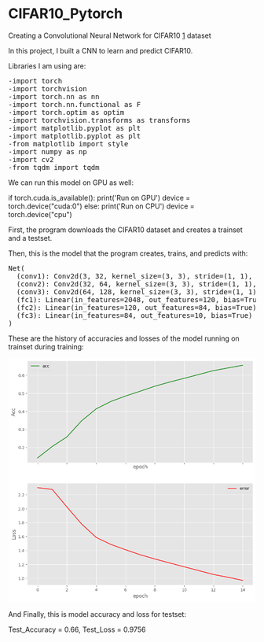 # CIFAR10_Pytorch
Creating a Convolutional Neural Network for CIFAR10 [1] dataset

In this project, I built a CNN to learn and predict CIFAR10. 

Libraries I am using are:

<pre>
-import torch
-import torchvision
-import torch.nn as nn
-import torch.nn.functional as F
-import torch.optim as optim
-import torchvision.transforms as transforms
-import matplotlib.pyplot as plt 
-import matplotlib.pyplot as plt
-from matplotlib import style
-import numpy as np
-import cv2
-from tqdm import tqdm
</pre>

We can run this model on GPU as well:

if torch.cuda.is_available():
  print('Run on GPU')
  device = torch.device("cuda:0")
else:
  print('Run on CPU')
  device = torch.device("cpu")
  
First, the program downloads the CIFAR10 dataset and creates a trainset and a testset.

Then, this is the model that the program creates, trains, and predicts with:

<pre>
Net(
  (conv1): Conv2d(3, 32, kernel_size=(3, 3), stride=(1, 1), padding=(1, 1))
  (conv2): Conv2d(32, 64, kernel_size=(3, 3), stride=(1, 1), padding=(1, 1))
  (conv3): Conv2d(64, 128, kernel_size=(3, 3), stride=(1, 1), padding=(1, 1))
  (fc1): Linear(in_features=2048, out_features=120, bias=True)
  (fc2): Linear(in_features=120, out_features=84, bias=True)
  (fc3): Linear(in_features=84, out_features=10, bias=True)
)
</pre>

These are the history of accuracies and losses of the model running on trainset during training:

![](reports/acc.png)

And Finally, this is model accuracy and loss for testset:

Test_Accuracy = 0.66, Test_Loss = 0.9756

[1]: https://www.cs.toronto.edu/~kriz/cifar.html
